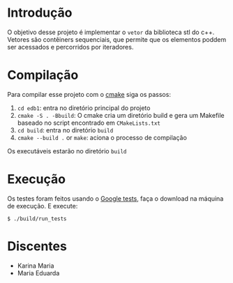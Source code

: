 # Introdução
O objetivo desse projeto é implementar o `vetor` da biblioteca stl do c++.
Vetores são contêiners sequenciais, que permite que os elementos poddem ser acessados e percorridos por iteradores.

# Compilação

Para compilar esse projeto com o [cmake](https://cmake.org) siga os passos:

1. `cd edb1`: entra no diretório principal do projeto
2. `cmake -S . -Bbuild`:  O cmake cria um diretório build e gera um Makefile baseado no script encontrado em `CMakeLists.txt` 
3. `cd build`: entra no diretório `build`
5. `cmake --build .` or `make`: aciona o processo de compilação

Os executáveis estarão no diretório `build`


# Execução

Os testes foram feitos usando o [Google tests](https://github.com/google/googletest/blob/master/googletest/docs/primer.md), faça o download na máquina de execução. E execute:

```
$ ./build/run_tests
```



# Discentes

- Karina Maria
- Maria Eduarda 